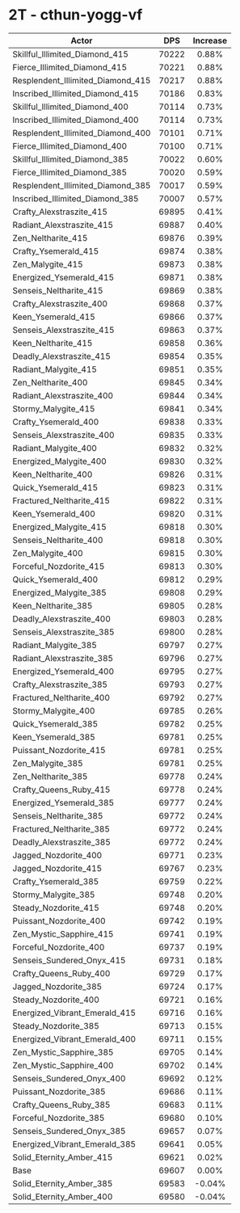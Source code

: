 # 2T - cthun-yogg-vf
| Actor | DPS | Increase |
|---|:---:|:---:|
|Skillful_Illimited_Diamond_415|70222|0.88%|
|Fierce_Illimited_Diamond_415|70221|0.88%|
|Resplendent_Illimited_Diamond_415|70217|0.88%|
|Inscribed_Illimited_Diamond_415|70186|0.83%|
|Skillful_Illimited_Diamond_400|70114|0.73%|
|Inscribed_Illimited_Diamond_400|70114|0.73%|
|Resplendent_Illimited_Diamond_400|70101|0.71%|
|Fierce_Illimited_Diamond_400|70100|0.71%|
|Skillful_Illimited_Diamond_385|70022|0.60%|
|Fierce_Illimited_Diamond_385|70020|0.59%|
|Resplendent_Illimited_Diamond_385|70017|0.59%|
|Inscribed_Illimited_Diamond_385|70007|0.57%|
|Crafty_Alexstraszite_415|69895|0.41%|
|Radiant_Alexstraszite_415|69887|0.40%|
|Zen_Neltharite_415|69876|0.39%|
|Crafty_Ysemerald_415|69874|0.38%|
|Zen_Malygite_415|69873|0.38%|
|Energized_Ysemerald_415|69871|0.38%|
|Senseis_Neltharite_415|69869|0.38%|
|Crafty_Alexstraszite_400|69868|0.37%|
|Keen_Ysemerald_415|69866|0.37%|
|Senseis_Alexstraszite_415|69863|0.37%|
|Keen_Neltharite_415|69858|0.36%|
|Deadly_Alexstraszite_415|69854|0.35%|
|Radiant_Malygite_415|69851|0.35%|
|Zen_Neltharite_400|69845|0.34%|
|Radiant_Alexstraszite_400|69844|0.34%|
|Stormy_Malygite_415|69841|0.34%|
|Crafty_Ysemerald_400|69838|0.33%|
|Senseis_Alexstraszite_400|69835|0.33%|
|Radiant_Malygite_400|69832|0.32%|
|Energized_Malygite_400|69830|0.32%|
|Keen_Neltharite_400|69826|0.31%|
|Quick_Ysemerald_415|69823|0.31%|
|Fractured_Neltharite_415|69822|0.31%|
|Keen_Ysemerald_400|69820|0.31%|
|Energized_Malygite_415|69818|0.30%|
|Senseis_Neltharite_400|69818|0.30%|
|Zen_Malygite_400|69815|0.30%|
|Forceful_Nozdorite_415|69813|0.30%|
|Quick_Ysemerald_400|69812|0.29%|
|Energized_Malygite_385|69808|0.29%|
|Keen_Neltharite_385|69805|0.28%|
|Deadly_Alexstraszite_400|69803|0.28%|
|Senseis_Alexstraszite_385|69800|0.28%|
|Radiant_Malygite_385|69797|0.27%|
|Radiant_Alexstraszite_385|69796|0.27%|
|Energized_Ysemerald_400|69795|0.27%|
|Crafty_Alexstraszite_385|69793|0.27%|
|Fractured_Neltharite_400|69792|0.27%|
|Stormy_Malygite_400|69785|0.26%|
|Quick_Ysemerald_385|69782|0.25%|
|Keen_Ysemerald_385|69781|0.25%|
|Puissant_Nozdorite_415|69781|0.25%|
|Zen_Malygite_385|69781|0.25%|
|Zen_Neltharite_385|69778|0.24%|
|Crafty_Queens_Ruby_415|69778|0.24%|
|Energized_Ysemerald_385|69777|0.24%|
|Senseis_Neltharite_385|69772|0.24%|
|Fractured_Neltharite_385|69772|0.24%|
|Deadly_Alexstraszite_385|69772|0.24%|
|Jagged_Nozdorite_400|69771|0.23%|
|Jagged_Nozdorite_415|69767|0.23%|
|Crafty_Ysemerald_385|69759|0.22%|
|Stormy_Malygite_385|69748|0.20%|
|Steady_Nozdorite_415|69748|0.20%|
|Puissant_Nozdorite_400|69742|0.19%|
|Zen_Mystic_Sapphire_415|69741|0.19%|
|Forceful_Nozdorite_400|69737|0.19%|
|Senseis_Sundered_Onyx_415|69731|0.18%|
|Crafty_Queens_Ruby_400|69729|0.17%|
|Jagged_Nozdorite_385|69724|0.17%|
|Steady_Nozdorite_400|69721|0.16%|
|Energized_Vibrant_Emerald_415|69716|0.16%|
|Steady_Nozdorite_385|69713|0.15%|
|Energized_Vibrant_Emerald_400|69711|0.15%|
|Zen_Mystic_Sapphire_385|69705|0.14%|
|Zen_Mystic_Sapphire_400|69702|0.14%|
|Senseis_Sundered_Onyx_400|69692|0.12%|
|Puissant_Nozdorite_385|69686|0.11%|
|Crafty_Queens_Ruby_385|69683|0.11%|
|Forceful_Nozdorite_385|69680|0.10%|
|Senseis_Sundered_Onyx_385|69657|0.07%|
|Energized_Vibrant_Emerald_385|69641|0.05%|
|Solid_Eternity_Amber_415|69621|0.02%|
|Base|69607|0.00%|
|Solid_Eternity_Amber_385|69583|-0.04%|
|Solid_Eternity_Amber_400|69580|-0.04%|
